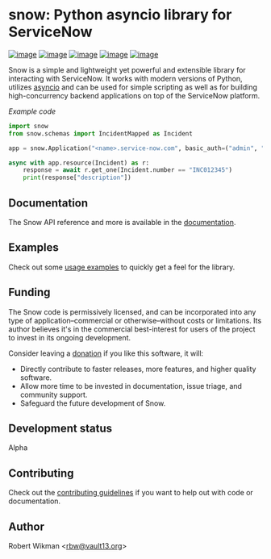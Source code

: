 # snow: Python asyncio library for ServiceNow

[![image](https://badgen.net/pypi/v/snow)](https://pypi.org/project/snow)
[![image](https://badgen.net/badge/python/3.7+?color=purple)](https://pypi.org/project/snow)
[![image](https://badgen.net/travis/rbw/snow)](https://travis-ci.org/rbw/snow)
[![image](https://badgen.net/pypi/license/snow)](https://raw.githubusercontent.com/rbw/snow/master/LICENSE)
[![image](https://pepy.tech/badge/snow/month)](https://pepy.tech/project/snow)


Snow is a simple and lightweight yet powerful and extensible library for interacting with ServiceNow. It works
with modern versions of Python, utilizes [asyncio](https://docs.python.org/3/library/asyncio.html) and 
can be used for simple scripting as well as for building high-concurrency backend applications on top of the ServiceNow platform.

*Example code*
```python
import snow
from snow.schemas import IncidentMapped as Incident

app = snow.Application("<name>.service-now.com", basic_auth=("admin", "passw0rd"))

async with app.resource(Incident) as r:
    response = await r.get_one(Incident.number == "INC012345")
    print(response["description"])
```

Documentation
---

The Snow API reference and more is available in the [documentation](https://python-snow.readthedocs.io/en/latest).

Examples
---

Check out some [usage examples](examples) to quickly get a feel for the library.

Funding
-------

The Snow code is permissively licensed, and can be incorporated into any type of application–commercial or otherwise–without costs or limitations.
Its author believes it's in the commercial best-interest for users of the project to invest in its ongoing development.

Consider leaving a [donation](https://paypal.vault13.org) if you like this software, it will:

- Directly contribute to faster releases, more features, and higher quality software.
- Allow more time to be invested in documentation, issue triage, and community support.
- Safeguard the future development of Snow.

Development status
---

Alpha

Contributing
---

Check out the [contributing guidelines](CONTRIBUTING.md) if you want to help out with code or documentation.


Author
------

Robert Wikman \<rbw@vault13.org\>


